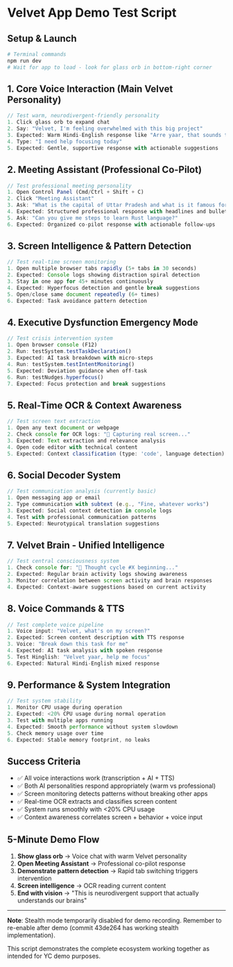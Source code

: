 # Velvet App Demo Test Script

## **Setup & Launch**
```bash
# Terminal commands
npm run dev
# Wait for app to load - look for glass orb in bottom-right corner
```

## **1. Core Voice Interaction (Main Velvet Personality)**
```javascript
// Test warm, neurodivergent-friendly personality
1. Click glass orb to expand chat
2. Say: "Velvet, I'm feeling overwhelmed with this big project"
3. Expected: Warm Hindi-English response like "Arre yaar, that sounds tough! Want to break it down into tiny steps?"
4. Type: "I need help focusing today"
5. Expected: Gentle, supportive response with actionable suggestions
```

## **2. Meeting Assistant (Professional Co-Pilot)**
```javascript
// Test professional meeting personality
1. Open Control Panel (Cmd/Ctrl + Shift + C)
2. Click "Meeting Assistant" 
3. Ask: "What is the capital of Uttar Pradesh and what is it famous for?"
4. Expected: Structured professional response with headlines and bullet points
5. Ask: "Can you give me steps to learn Rust language?"
6. Expected: Organized co-pilot response with actionable follow-ups
```

## **3. Screen Intelligence & Pattern Detection**
```javascript
// Test real-time screen monitoring
1. Open multiple browser tabs rapidly (5+ tabs in 30 seconds)
2. Expected: Console logs showing distraction spiral detection
3. Stay in one app for 45+ minutes continuously
4. Expected: Hyperfocus detection and gentle break suggestions
5. Open/close same document repeatedly (6+ times)
6. Expected: Task avoidance pattern detection
```

## **4. Executive Dysfunction Emergency Mode**
```javascript
// Test crisis intervention system
1. Open browser console (F12)
2. Run: testSystem.testTaskDeclaration()
3. Expected: AI task breakdown with micro-steps
4. Run: testSystem.testIntentMonitoring()
5. Expected: Deviation guidance when off-task
6. Run: testNudges.hyperfocus()
7. Expected: Focus protection and break suggestions
```

## **5. Real-Time OCR & Context Awareness**
```javascript
// Test screen text extraction
1. Open any text document or webpage
2. Check console for OCR logs: "📸 Capturing real screen..."
3. Expected: Text extraction and relevance analysis
4. Open code editor with technical content
5. Expected: Context classification (type: 'code', language detection)
```

## **6. Social Decoder System**
```javascript
// Test communication analysis (currently basic)
1. Open messaging app or email
2. Type communication with subtext (e.g., "Fine, whatever works")
3. Expected: Social context detection in console logs
4. Test with professional communication patterns
5. Expected: Neurotypical translation suggestions
```

## **7. Velvet Brain - Unified Intelligence**
```javascript
// Test central consciousness system
1. Check console for: "🧠 Thought cycle #X beginning..."
2. Expected: Regular brain activity logs showing awareness
3. Monitor correlation between screen activity and brain responses
4. Expected: Context-aware suggestions based on current activity
```

## **8. Voice Commands & TTS**
```javascript
// Test complete voice pipeline
1. Voice input: "Velvet, what's on my screen?"
2. Expected: Screen content description with TTS response
3. Voice: "Break down this task for me"
4. Expected: AI task analysis with spoken response
5. Test Hinglish: "Velvet yaar, help me focus"
6. Expected: Natural Hindi-English mixed response
```

## **9. Performance & System Integration**
```javascript
// Test system stability
1. Monitor CPU usage during operation
2. Expected: <20% CPU usage during normal operation
3. Test with multiple apps running
4. Expected: Smooth performance without system slowdown
5. Check memory usage over time
6. Expected: Stable memory footprint, no leaks
```

## **Success Criteria**
- ✅ All voice interactions work (transcription + AI + TTS)
- ✅ Both AI personalities respond appropriately (warm vs professional)
- ✅ Screen monitoring detects patterns without breaking other apps
- ✅ Real-time OCR extracts and classifies screen content
- ✅ System runs smoothly with <20% CPU usage
- ✅ Context awareness correlates screen + behavior + voice input

## **5-Minute Demo Flow**
1. **Show glass orb** → Voice chat with warm Velvet personality
2. **Open Meeting Assistant** → Professional co-pilot response
3. **Demonstrate pattern detection** → Rapid tab switching triggers intervention
4. **Screen intelligence** → OCR reading current content
5. **End with vision** → "This is neurodivergent support that actually understands our brains"

---

**Note**: Stealth mode temporarily disabled for demo recording. Remember to re-enable after demo (commit 43de264 has working stealth implementation).

This script demonstrates the complete ecosystem working together as intended for YC demo purposes.